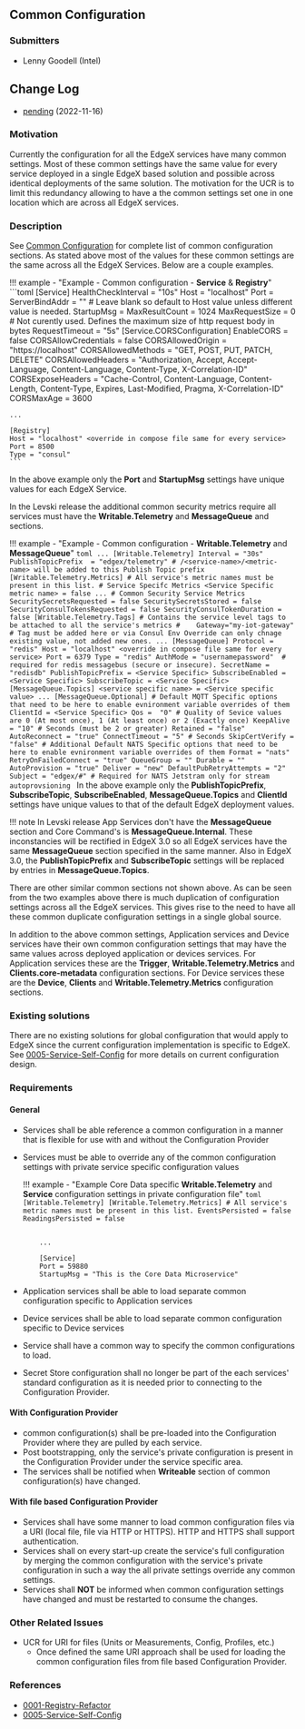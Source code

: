 ## Common Configuration 
### Submitters
- Lenny Goodell (Intel)

## Change Log
- [pending](https://github.com/edgexfoundry/edgex-docs/pull/892) (2022-11-16)

### Motivation
Currently the configuration for all the EdgeX services have many common settings.  Most of these common settings have the same value for every service deployed in a single EdgeX based solution and possible across identical deployments of the same solution. The motivation for the UCR is to limit this redundancy allowing to have a the common settings set one in one location which are across all EdgeX services.

### Description
See [Common Configuration](../../../microservices/configuration/CommonConfiguration/#configuration-properties) for complete list of common configuration sections. As stated above most of the values for these common settings are the same across all the EdgeX Services. Below are a couple examples.

!!! example - "Example - Common configuration - **Service** & **Registry**"
    ```toml
    [Service]
    HealthCheckInterval = "10s"
    Host = "localhost" <overriden in compose file for service specific>
    Port = <Service Specific>
    ServerBindAddr = "" # Leave blank so default to Host value unless different value is needed.
    StartupMsg = <Service Specific>
    MaxResultCount = 1024
    MaxRequestSize = 0 # Not curently used. Defines the maximum size of http request body in bytes
    RequestTimeout = "5s"
      [Service.CORSConfiguration]
      EnableCORS = false
      CORSAllowCredentials = false
      CORSAllowedOrigin = "https://localhost"
      CORSAllowedMethods = "GET, POST, PUT, PATCH, DELETE"
      CORSAllowedHeaders = "Authorization, Accept, Accept-Language, Content-Language, Content-Type, X-Correlation-ID"
      CORSExposeHeaders = "Cache-Control, Content-Language, Content-Length, Content-Type, Expires, Last-Modified, Pragma, X-Correlation-ID"
      CORSMaxAge = 3600
    
    ...
    
    [Registry]
    Host = "localhost" <override in compose file same for every service>
    Port = 8500
    Type = "consul"
    ```

In the above example only the  **Port** and **StartupMsg** settings have unique values for each EdgeX Service. 


In the Levski release the additional common security metrics require all services must have the **Writable.Telemetry** and **MessageQueue** and sections.

!!! example - "Example - Common configuration -  **Writable.Telemetry** and **MessageQueue**"
    ```toml
      ...
      [Writable.Telemetry]
      Interval = "30s"
      PublishTopicPrefix  = "edgex/telemetry" # /<service-name>/<metric-name> will be added to this Publish Topic prefix
        [Writable.Telemetry.Metrics] # All service's metric names must be present in this list.
        # Service Specifc Metrics
        <Service Specific metric name> = false
        ...
        # Common Security Service Metrics
        SecuritySecretsRequested = false
        SecuritySecretsStored = false
        SecurityConsulTokensRequested = false
        SecurityConsulTokenDuration = false
        [Writable.Telemetry.Tags] # Contains the service level tags to be attached to all the service's metrics
    #    Gateway="my-iot-gateway" # Tag must be added here or via Consul Env Override can only chnage existing value, not added new ones.
    ...
    [MessageQueue]
    Protocol = "redis"
    Host = "localhost" <override in compose file same for every service>
    Port = 6379
    Type = "redis"
    AuthMode = "usernamepassword"  # required for redis messagebus (secure or insecure).
    SecretName = "redisdb"
    PublishTopicPrefix = <Service Specific>
    SubscribeEnabled = <Service Specific>
    SubscribeTopic = <Service Specific>
      [MessageQueue.Topics]
      <service specific name> = <Service specific value>
      ...
      [MessageQueue.Optional]
      # Default MQTT Specific options that need to be here to enable evnironment variable overrides of them
      ClientId = <Service Specific>
      Qos =  "0" # Quality of Sevice values are 0 (At most once), 1 (At least once) or 2 (Exactly once)
      KeepAlive = "10" # Seconds (must be 2 or greater)
      Retained = "false"
      AutoReconnect = "true"
      ConnectTimeout = "5" # Seconds
      SkipCertVerify = "false"
      # Additional Default NATS Specific options that need to be here to enable evnironment variable overrides of them
      Format = "nats"
      RetryOnFailedConnect = "true"
      QueueGroup = ""
      Durable = ""
      AutoProvision = "true"
      Deliver = "new"
      DefaultPubRetryAttempts = "2"
      Subject = "edgex/#" # Required for NATS Jetstram only for stream autoprovsioning
    ```
In the above example only the **PublishTopicPrefix**, **SubscribeTopic**, **SubscribeEnabled**, **MessageQueue.Topics** and **ClientId** settings have unique values to that of the default EdgeX deployment values. 

!!! note
    In Levski release App Services don't have the **MessageQueue** section and Core Command's is **MessageQueue.Internal**. These inconstancies will be rectified in EdgeX 3.0 so all EdgeX services have the same **MessageQueue** section specified in the same manner. Also in EdgeX 3.0, the **PublishTopicPrefix** and **SubscribeTopic** settings will be replaced by entries in **MessageQueue.Topics**.

There are other similar common sections not shown above. As can be seen from the two examples above there is much duplication of configuration settings across all the EdgeX services. This gives rise to the need to have all these common duplicate configuration settings in a single global source. 

In addition to the above common settings, Application services and Device services have their own common configuration settings that may have the same values across deployed application or devices services. For Application services these are the **Trigger**,  **Writable.Telemetry.Metrics** and **Clients.core-metadata** configuration sections. For Device services these are the **Device**, **Clients** and **Writable.Telemetry.Metrics** configuration sections.

### Existing solutions
There are no existing solutions for global configuration that would apply to EdgeX since the current configuration implementation is specific to EdgeX. See [0005-Service-Self-Config](../../adr/0005-Service-Self-Config/) for more details on current configuration design.

### Requirements

#### General

- Services shall be able reference a common configuration in a manner that is flexible for use with and without the Configuration Provider

- Services must be able to override any of the common configuration settings with private service specific configuration values

    !!! example - "Example Core Data specific **Writable.Telemetry** and **Service** configuration settings in private configuration file"
        ```toml
          [Writable.Telemetry]
            [Writable.Telemetry.Metrics] # All service's metric names must be present in this list.
            EventsPersisted = false
            ReadingsPersisted = false
        ```

    ```
    
        ...
        
        [Service]
        Port = 59880
        StartupMsg = "This is the Core Data Microservice"
    ```

- Application services shall be able to load separate common configuration specific to Application services

- Device services shall be able to load separate common configuration specific to Device services

- Service shall have a common way to specify the common configurations to load.

- Secret Store configuration shall no longer be part of the each services' standard configuration as it is needed prior to connecting to the Configuration Provider.

#### With Configuration Provider

- common configuration(s) shall be pre-loaded into the Configuration Provider where they are pulled by each service.
- Post bootstrapping, only the service's private configuration is present in the Configuration Provider under the service specific area.
- The services shall be notified when **Writeable** section of common configuration(s) have changed. 

#### With file based Configuration Provider

- Services shall have some manner to load common configuration files via a URI (local file, file via HTTP or HTTPS). 
     HTTP and HTTPS shall support authentication. 
- Services shall on every start-up create the service's full configuration by merging the common configuration with the service's private configuration  in such a way the all private settings override any common settings.
- Services shall **NOT** be informed when common configuration settings have changed and must be restarted to consume the changes.

### Other Related Issues

- UCR for URI for files (Units or Measurements, Config, Profiles, etc.)
  - Once defined the same URI approach shall be used for loading the common configuration files from file based Configuration Provider.


### References
- [0001-Registry-Refactor](../../adr/0001-Registy-Refactor/)
- [0005-Service-Self-Config](../../adr/0005-Service-Self-Config/)